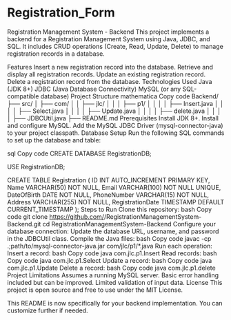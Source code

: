 # Registration_Form
Registration Management System - Backend
This project implements a backend for a Registration Management System using Java, JDBC, and SQL. It includes CRUD operations (Create, Read, Update, Delete) to manage registration records in a database.

Features
Insert a new registration record into the database.
Retrieve and display all registration records.
Update an existing registration record.
Delete a registration record from the database.
Technologies Used
Java (JDK 8+)
JDBC (Java Database Connectivity)
MySQL (or any SQL-compatible database)
Project Structure
mathematica
Copy code
Backend/
├── src/
│   ├── com/
│   │   ├── jlc/
│   │   │   ├── p1/
│   │   │   │   ├── Insert.java
│   │   │   │   ├── Select.java
│   │   │   │   ├── Update.java
│   │   │   │   ├── delete.java
│   │   │   │   ├── JDBCUtil.java
├── README.md
Prerequisites
Install JDK 8+.
Install and configure MySQL.
Add the MySQL JDBC Driver (mysql-connector-java) to your project classpath.
Database Setup
Run the following SQL commands to set up the database and table:

sql
Copy code
CREATE DATABASE RegistrationDB;

USE RegistrationDB;

CREATE TABLE Registration (
    ID INT AUTO_INCREMENT PRIMARY KEY,
    Name VARCHAR(50) NOT NULL,
    Email VARCHAR(100) NOT NULL UNIQUE,
    DateOfBirth DATE NOT NULL,
    PhoneNumber VARCHAR(15) NOT NULL,
    Address VARCHAR(255) NOT NULL,
    RegistrationDate TIMESTAMP DEFAULT CURRENT_TIMESTAMP
);
Steps to Run
Clone this repository:
bash
Copy code
git clone https://github.com/<your-username>/RegistrationManagementSystem-Backend.git
cd RegistrationManagementSystem-Backend
Configure your database connection:
Update the database URL, username, and password in the JDBCUtil class.
Compile the Java files:
bash
Copy code
javac -cp .;path/to/mysql-connector-java.jar com/jlc/p1/*.java
Run each operation:
Insert a record:
bash
Copy code
java com.jlc.p1.Insert
Read records:
bash
Copy code
java com.jlc.p1.Select
Update a record:
bash
Copy code
java com.jlc.p1.Update
Delete a record:
bash
Copy code
java com.jlc.p1.delete
Project Limitations
Assumes a running MySQL server.
Basic error handling included but can be improved.
Limited validation of input data.
License
This project is open source and free to use under the MIT License.

This README is now specifically for your backend implementation. You can customize further if needed.











